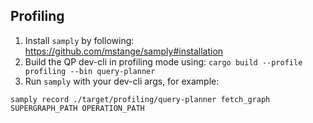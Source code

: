 ## Profiling

1. Install `samply` by following: https://github.com/mstange/samply#installation
2. Build the QP dev-cli in profiling mode using: `cargo build --profile profiling --bin query-planner`
3. Run `samply` with your dev-cli args, for example:

```
samply record ./target/profiling/query-planner fetch_graph SUPERGRAPH_PATH OPERATION_PATH
```
